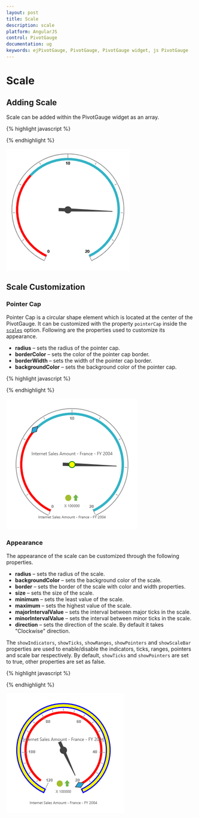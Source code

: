 ```yaml
---
layout: post
title: Scale
description: scale
platform: AngularJS
control: PivotGauge
documentation: ug
keywords: ejPivotGauge, PivotGauge, PivotGauge widget, js PivotGauge 
---
```


# Scale

## Adding Scale

Scale can be added within the PivotGauge widget as an array.

{% highlight javascript %}

<div ng-controller="PivotGaugeCtrl">
    <div id="PivotGauge1" ej-pivotgauge e-scales="scales" />
</div>
<script>
    var scale= [{
        //..
        showScaleBar: true,
        radius: 150
        //..
    }];
    angular.module('PivotGaugeApp', ['ejangular']).controller('PivotGaugeCtrl', function ($scope) {
        //..
        $scope.scales = scale;
    });
</script>

{% endhighlight %}

![](Scale_images/AddingScale.png) 

## Scale Customization

### Pointer Cap

Pointer Cap is a circular shape element which is located at the center of the PivotGauge. It can be customized with the property `pointerCap` inside the [`scales`](/api/js/ejcirculargauge#members:scales) option. Following are the properties used to customize its appearance.

* **radius** – sets the radius of the pointer cap.
* **borderColor** – sets the color of the pointer cap border.
* **borderWidth** – sets the width of the pointer cap border.
* **backgroundColor** – sets the background color of the pointer cap.

{% highlight javascript %}

<div ng-controller="PivotGaugeCtrl">
    <div id="PivotGauge1" ej-pivotgauge e-scales="scales" />
</div>
<script>
    var scale= [{
        //..
        showScaleBar: true,
        pointerCap: {
            radius: 5,
            borderWidth: 2,
            borderColor: "green",
            backgroundColor: "yellow"
        }
        //..
    }];
    angular.module('PivotGaugeApp', ['ejangular']).controller('PivotGaugeCtrl', function ($scope) {
        //..
        $scope.scales = scale;
    });
</script>

{% endhighlight %}

![](Scale_images/PointerCap.png) 

### Appearance

The appearance of the scale can be customized through the following properties.

* **radius** – sets the radius of the scale.
* **backgroundColor** – sets the background color of the scale.
* **border** – sets the border of the scale with color and width properties.
* **size** – sets the size of the scale.
* **minimum** – sets the least value of the scale.
* **maximum** – sets the highest value of the scale.
* **majorIntervalValue** – sets the interval between major ticks in the scale.
* **minorIntervalValue** – sets the interval between minor ticks in the scale.
* **direction** – sets the direction of the scale.  By default it takes "Clockwise" direction.

The `showIndicators`, `showTicks`, `showRanges`, `showPointers` and `showScaleBar` properties are used to enable/disable the indicators, ticks, ranges, pointers and scale bar respectively.  By default, `showTicks` and `showPointers` are set to true, other properties are set as false.

{% highlight javascript %}

<div ng-controller="PivotGaugeCtrl">
    <div id="PivotGauge1" ej-pivotgauge e-scales="scales" />
</div>
<script>
    var scale= [{
        //..
        showScaleBar: true,
        radius: 120,
        backgroundColor: "yellow",
        border: {
            color: "Blue",
            width: 3
        },
        size: 10,
        minimum: 20,
        maximum: 120,
        majorIntervalValue: 20,
        minorIntervalValue: 5,
        direction: ej.datavisualization.CircularGauge.Directions.CounterClockwise
        //..
    }];
    angular.module('PivotGaugeApp', ['ejangular']).controller('PivotGaugeCtrl', function ($scope) {
        //..
        $scope.scales = scale;
    });
</script>

{% endhighlight %} 

![](Scale_images/Appearance.png) 
